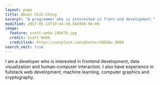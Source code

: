 ```yaml
---
layout: page
title: About Chih-Ching
excerpt: "A programmer who is interested in front-end development."
modified: 2017-05-13T19:44:38.564948-04:00
image:
  feature: scott-webb-199470.jpg
  credit: Scott Webb
  creditlink: https://unsplash.com/photos/GQD3Av_9A88
search_omit: true
---
```


I am a developer who is interested in frontend development, data visualization and human-computer interaction.
I also have experience in fullstack web development, machine learning, computer graphics and cryptography.
